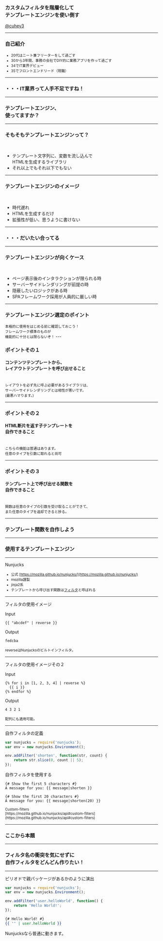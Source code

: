 ### カスタムフィルタを階層化して<br>テンプレートエンジンを使い倒す
[@cuhey3](http://twitter.com/cuhey3)

---

### 自己紹介

<small>
 
- 20代はニート兼フリーターをして過ごす
- 30から3年間、事務の会社でDIY的に業務アプリを作って過ごす
- 34でIT業界デビュー
- 35でフロントエンドリード（現職）

</small>

---

### ・・・IT業界って人手不足ですね！

---

### テンプレートエンジン、<br>使ってますか？

---

### そもそもテンプレートエンジンって？

<br>

- テンプレート文字列に、変数を流し込んで<br>HTMLを生成するライブラリ
- それ以上でもそれ以下でもない


---

### テンプレートエンジンのイメージ

<br>

- 時代遅れ
- HTMLを生成するだけ
- 拡張性が低い、思うように書けない


---

### ・・・だいたい合ってる

---

### テンプレートエンジンが向くケース

<br>

- ページ表示後のインタラクションが限られる時
- サーバーサイドレンダリングが前提の時
 - 隠蔽したいロジックがある時
- SPAフレームワーク採用が人員的に厳しい時

---

### テンプレートエンジン選定のポイント

<small>
本格的に使用をはじめる前に確認しておこう！
<br>
フレームワーク標準のものが
<br>機能的に十分とは限らないぞ！
</small>
---

### ポイントその１

#### コンテンツテンプレートから、<br>レイアウトテンプレートを呼び出せること

<br>
<small>レイアウトを必ず先に呼ぶ必要があるライブラリは、<br>
サーバーサイドレンダリングとは相性が悪いです。<br>
(最悪ハマります。)</small>

---

### ポイントその２

#### HTML断片を返す子テンプレートを<br>自作できること

<br>
<small>
こちらの機能は普通はあります。
<br>任意のタイプを引数に取れると尚可
</small>

---

### ポイントその３

#### テンプレート上で呼び出せる関数を<br>自作できること

<br>
<small>
関数は任意のタイプの引数を受け取ることができて、<br>また任意のタイプを返却できると捗る。
</small>

---

### テンプレート関数を自作しよう

---

### 使用するテンプレートエンジン

---

Nunjucks
<small>

- 公式 [https://mozilla.github.io/nunjucks/](https://mozilla.github.io/nunjucks/)
- mozilla謹製
- jinja2系
- テンプレートから呼び出す関数は[フィルタ](https://mozilla.github.io/nunjucks/templating.html#filters)と呼ばれる

</small>

--- 

フィルタの使用イメージ

Input

```
{{ "abcdef" | reverse }}
```

Output

```
fedcba
```

<small>
reverseはNunjucksのビルトインフィルタ。
</small>

---

フィルタの使用イメージその２

Input

```
{% for i in [1, 2, 3, 4] | reverse %}
  {{ i }}
{% endfor %}
```

Output

```
4 3 2 1
```

<small>
配列にも適用可能。
</small>

---

自作フィルタの定義

```javascript
var nunjucks = require('nunjucks');
var env = new nunjucks.Environment();

env.addFilter('shorten', function(str, count) {
    return str.slice(0, count || 5);
});
```

自作フィルタを使用する

```
{# Show the first 5 characters #}
A message for you: {{ message|shorten }}

{# Show the first 20 characters #}
A message for you: {{ message|shorten(20) }}
```
<small>
Custom-filters<br>[https://mozilla.github.io/nunjucks/api#custom-filters](https://mozilla.github.io/nunjucks/api#custom-filters)
</small>

---

### ここから本題

---

### フィルタ名の衝突を気にせずに<br>自作フィルタをどんどん作りたい！

---

ピリオドで親パッケージがあるかのように演出

```javascript
var nunjucks = require('nunjucks');
var env = new nunjucks.Environment();

env.addFilter('user.helloWorld', function() {
    return 'Hello World!';
});
```

```foo.html
{# Hello World! #}
{{ '' | user.helloWorld }}
```

Nunjucksなら普通に動きます。
